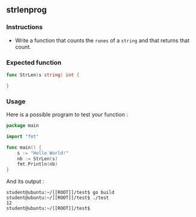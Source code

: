 ## strlenprog

### Instructions

- Write a function that counts the `runes` of a `string` and that returns that count.

### Expected function

```go
func StrLen(s string) int {

}
```

### Usage

Here is a possible program to test your function :

```go
package main

import "fmt"

func main() {
	s := "Hello World!"
	nb := StrLen(s)
	fmt.Println(nb)
}
```

And its output :

```console
student@ubuntu:~/[[ROOT]]/test$ go build
student@ubuntu:~/[[ROOT]]/test$ ./test
12
student@ubuntu:~/[[ROOT]]/test$
```

